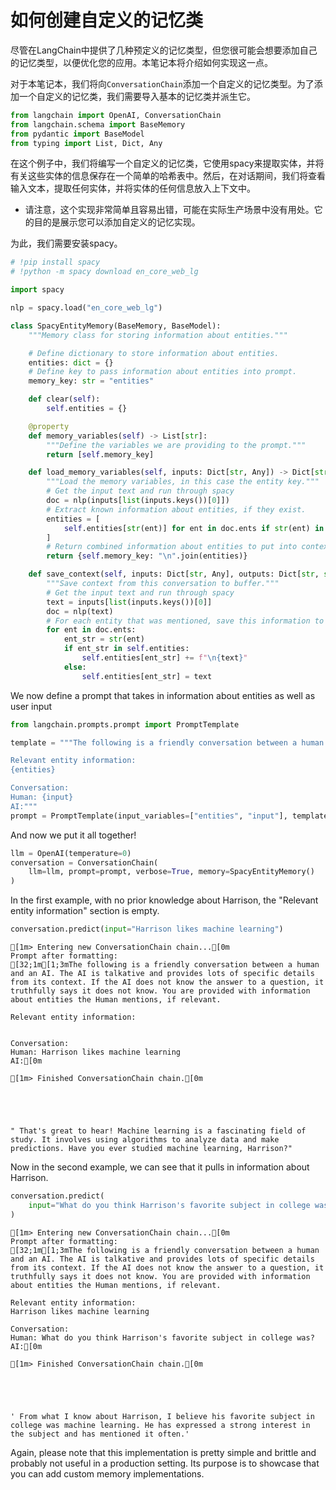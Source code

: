 # 如何创建自定义的记忆类

尽管在LangChain中提供了几种预定义的记忆类型，但您很可能会想要添加自己的记忆类型，以便优化您的应用。本笔记本将介绍如何实现这一点。

对于本笔记本，我们将向`ConversationChain`添加一个自定义的记忆类型。为了添加一个自定义的记忆类，我们需要导入基本的记忆类并派生它。

```python
from langchain import OpenAI, ConversationChain
from langchain.schema import BaseMemory
from pydantic import BaseModel
from typing import List, Dict, Any
```

在这个例子中，我们将编写一个自定义的记忆类，它使用spacy来提取实体，并将有关这些实体的信息保存在一个简单的哈希表中。然后，在对话期间，我们将查看输入文本，提取任何实体，并将实体的任何信息放入上下文中。

* 请注意，这个实现非常简单且容易出错，可能在实际生产场景中没有用处。它的目的是展示您可以添加自定义的记忆实现。

为此，我们需要安装spacy。


```python
# !pip install spacy
# !python -m spacy download en_core_web_lg
```


```python
import spacy

nlp = spacy.load("en_core_web_lg")
```


```python
class SpacyEntityMemory(BaseMemory, BaseModel):
    """Memory class for storing information about entities."""

    # Define dictionary to store information about entities.
    entities: dict = {}
    # Define key to pass information about entities into prompt.
    memory_key: str = "entities"

    def clear(self):
        self.entities = {}

    @property
    def memory_variables(self) -> List[str]:
        """Define the variables we are providing to the prompt."""
        return [self.memory_key]

    def load_memory_variables(self, inputs: Dict[str, Any]) -> Dict[str, str]:
        """Load the memory variables, in this case the entity key."""
        # Get the input text and run through spacy
        doc = nlp(inputs[list(inputs.keys())[0]])
        # Extract known information about entities, if they exist.
        entities = [
            self.entities[str(ent)] for ent in doc.ents if str(ent) in self.entities
        ]
        # Return combined information about entities to put into context.
        return {self.memory_key: "\n".join(entities)}

    def save_context(self, inputs: Dict[str, Any], outputs: Dict[str, str]) -> None:
        """Save context from this conversation to buffer."""
        # Get the input text and run through spacy
        text = inputs[list(inputs.keys())[0]]
        doc = nlp(text)
        # For each entity that was mentioned, save this information to the dictionary.
        for ent in doc.ents:
            ent_str = str(ent)
            if ent_str in self.entities:
                self.entities[ent_str] += f"\n{text}"
            else:
                self.entities[ent_str] = text
```

We now define a prompt that takes in information about entities as well as user input


```python
from langchain.prompts.prompt import PromptTemplate

template = """The following is a friendly conversation between a human and an AI. The AI is talkative and provides lots of specific details from its context. If the AI does not know the answer to a question, it truthfully says it does not know. You are provided with information about entities the Human mentions, if relevant.

Relevant entity information:
{entities}

Conversation:
Human: {input}
AI:"""
prompt = PromptTemplate(input_variables=["entities", "input"], template=template)
```

And now we put it all together!


```python
llm = OpenAI(temperature=0)
conversation = ConversationChain(
    llm=llm, prompt=prompt, verbose=True, memory=SpacyEntityMemory()
)
```

In the first example, with no prior knowledge about Harrison, the "Relevant entity information" section is empty.


```python
conversation.predict(input="Harrison likes machine learning")
```

    
    
    [1m> Entering new ConversationChain chain...[0m
    Prompt after formatting:
    [32;1m[1;3mThe following is a friendly conversation between a human and an AI. The AI is talkative and provides lots of specific details from its context. If the AI does not know the answer to a question, it truthfully says it does not know. You are provided with information about entities the Human mentions, if relevant.
    
    Relevant entity information:
    
    
    Conversation:
    Human: Harrison likes machine learning
    AI:[0m
    
    [1m> Finished ConversationChain chain.[0m
    




    " That's great to hear! Machine learning is a fascinating field of study. It involves using algorithms to analyze data and make predictions. Have you ever studied machine learning, Harrison?"



Now in the second example, we can see that it pulls in information about Harrison.


```python
conversation.predict(
    input="What do you think Harrison's favorite subject in college was?"
)
```

    
    
    [1m> Entering new ConversationChain chain...[0m
    Prompt after formatting:
    [32;1m[1;3mThe following is a friendly conversation between a human and an AI. The AI is talkative and provides lots of specific details from its context. If the AI does not know the answer to a question, it truthfully says it does not know. You are provided with information about entities the Human mentions, if relevant.
    
    Relevant entity information:
    Harrison likes machine learning
    
    Conversation:
    Human: What do you think Harrison's favorite subject in college was?
    AI:[0m
    
    [1m> Finished ConversationChain chain.[0m
    




    ' From what I know about Harrison, I believe his favorite subject in college was machine learning. He has expressed a strong interest in the subject and has mentioned it often.'



Again, please note that this implementation is pretty simple and brittle and probably not useful in a production setting. Its purpose is to showcase that you can add custom memory implementations.


```python

```
